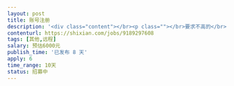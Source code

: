 ```yaml
---                
layout: post       
title: 账号注册           
description: '<div class="content"></br><p class=""></br>要求不高的</br><br/>1  注册账号  (要求多线程进行 和使用代理IP)</br><br/>多线程20-30任務</br><br/>2  要接卡商平台  2-3 个  认证电话卡(提供接口)</br><br/>3  填写地址</br><br/>4  能检查是否绑定</br><br/>难点找接口</br><br/>希望有大神來   </p></br></div>'     
contenturl: https://shixian.com/jobs/9189297608      
tags: [其他,远程]            
salary: 预估6000元          
publish_time: '已发布 8 天'         
apply: 6                   
time_range: 10天              
status: 招募中                  
---                 
```


